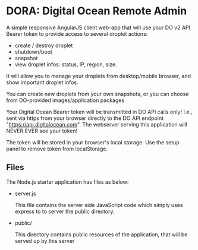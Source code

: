 # DORA: Digital Ocean Remote Admin

A simple responsive AngularJS client web-app that will use your DO v2 API Bearer token
to provide access to several droplet actions:

* create / destroy droplet
* shutdown/boot
* snapshot
* view droplet infos: status, IP, region, size.

It will allow you to manage your droplets from desktop/mobile browser, and show important droplet infos.

You can create new droplets from your own snapshots, 
or you can choose from DO-provided images/application packages

Your Digital Ocean Bearer token will be transmitted in DO API calls only!
I.e., sent via https from your browser directly to the DO API endpoint "https://api.digitalocean.com". 
The webserver serving this application will NEVER EVER see your token!

The token will be stored in your browser's local storage. 
Use the setup panel to remove token from localStorage.


## Files

The Node.js starter application has files as below:

* server.js

	This file contains the server side JavaScript code which simply uses express to
    to server the public directory.

* public/

	This directory contains public resources of the application, that will be
	served up by this server
